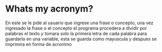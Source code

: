 # Whats my acronym?

En este se le pide al usuario que ingrese una frase o concepto, una vez 
ingresado la frase o el concepto el programa procedera a dividir por palabras 
el texto y tomara solo la primera letra de cada palabra para guardarla en una variable,
esta se guarda como mayuscula y despues se imprimira en forma de acronimo